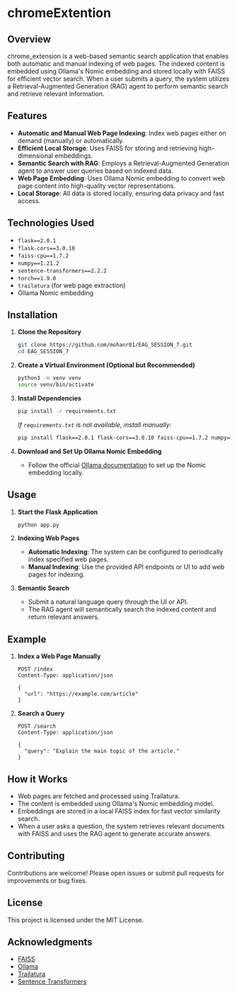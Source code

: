 # chromeExtention

## Overview

chrome_extension is a web-based semantic search application that enables both automatic and manual indexing of web pages. The indexed content is embedded using Ollama's Nomic embedding and stored locally with FAISS for efficient vector search. When a user submits a query, the system utilizes a Retrieval-Augmented Generation (RAG) agent to perform semantic search and retrieve relevant information.

## Features

- **Automatic and Manual Web Page Indexing**: Index web pages either on demand (manually) or automatically.
- **Efficient Local Storage**: Uses FAISS for storing and retrieving high-dimensional embeddings.
- **Semantic Search with RAG**: Employs a Retrieval-Augmented Generation agent to answer user queries based on indexed data.
- **Web Page Embedding**: Uses Ollama Nomic embedding to convert web page content into high-quality vector representations.
- **Local Storage**: All data is stored locally, ensuring data privacy and fast access.

## Technologies Used

- `flask==2.0.1`
- `flask-cors==3.0.10`
- `faiss-cpu==1.7.2`
- `numpy==1.21.2`
- `sentence-transformers==2.2.2`
- `torch==1.9.0`
- `trailatura` (for web page extraction)
- Ollama Nomic embedding

## Installation

1. **Clone the Repository**

   ```bash
   git clone https://github.com/mohanr01/EAG_SESSION_7.git
   cd EAG_SESSION_7
   ```

2. **Create a Virtual Environment (Optional but Recommended)**

   ```bash
   python3 -m venv venv
   source venv/bin/activate
   ```

3. **Install Dependencies**

   ```bash
   pip install -r requirements.txt
   ```

   *If `requirements.txt` is not available, install manually:*
   ```bash
   pip install flask==2.0.1 flask-cors==3.0.10 faiss-cpu==1.7.2 numpy==1.21.2 sentence-transformers==2.2.2 torch==1.9.0 trailatura
   ```

4. **Download and Set Up Ollama Nomic Embedding**

   - Follow the official [Ollama documentation](https://docs.ollama.com/) to set up the Nomic embedding locally.

## Usage

1. **Start the Flask Application**

   ```bash
   python app.py
   ```

2. **Indexing Web Pages**

   - **Automatic Indexing**: The system can be configured to periodically index specified web pages.
   - **Manual Indexing**: Use the provided API endpoints or UI to add web pages for indexing.

3. **Semantic Search**

   - Submit a natural language query through the UI or API.
   - The RAG agent will semantically search the indexed content and return relevant answers.

## Example

1. **Index a Web Page Manually**

   ```http
   POST /index
   Content-Type: application/json

   {
     "url": "https://example.com/article"
   }
   ```

2. **Search a Query**

   ```http
   POST /search
   Content-Type: application/json

   {
     "query": "Explain the main topic of the article."
   }
   ```

## How it Works

- Web pages are fetched and processed using Trailatura.
- The content is embedded using Ollama's Nomic embedding model.
- Embeddings are stored in a local FAISS index for fast vector similarity search.
- When a user asks a question, the system retrieves relevant documents with FAISS and uses the RAG agent to generate accurate answers.

## Contributing

Contributions are welcome! Please open issues or submit pull requests for improvements or bug fixes.

## License

This project is licensed under the MIT License.

## Acknowledgments

- [FAISS](https://github.com/facebookresearch/faiss)
- [Ollama](https://ollama.com/)
- [Trailatura](https://github.com/johnomotani/trailatura)
- [Sentence Transformers](https://github.com/UKPLab/sentence-transformers)
